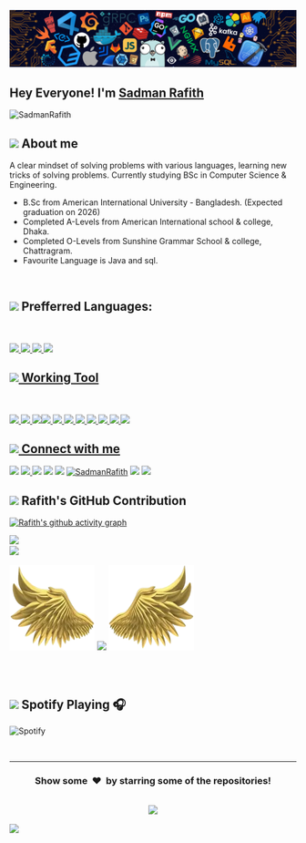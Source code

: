 <!--

-->


<p align="center"><img src="https://raw.githubusercontent.com/mdabusufian/MdAbuSufian/main/assets/header.png"></p>

   ## Hey Everyone! I'm [Sadman Rafith](https://github.com/SadmanRafith)
<p><img src="https://komarev.com/ghpvc/?username=SadmanRafith&label=Profile%20views&color=0e8bb4&style=flat" alt="SadmanRafith" /></p>
   
## <img src="https://www.pngmart.com/files/21/About-Me-PNG.png" width="50px"/> About me
A clear mindset of solving problems with various languages, learning new tricks of solving problems. Currently studying BSc in Computer Science & Engineering.
-	B.Sc from American International University - Bangladesh. (Expected graduation on 2026)
-	Completed A-Levels from American International school & college, Dhaka.
-	Completed O-Levels from Sunshine Grammar School & college, Chattragram.
-	Favourite Language is Java and sql.

<br>
 
##  <img src="https://cdn-icons-png.flaticon.com/512/2905/2905983.png" width="30px"/> Prefferred Languages:
  
<a href = "https://www.w3schools.com/c/c_intro.php"><img height="50" src="https://img.icons8.com/color/256/c-programming.png"/><img height = "50">
<a href = "https://www.w3schools.com/cpp/default.asp"><img height="50" src="https://img.icons8.com/color/256/c-plus-plus-logo.png"/>
<a href = "https://www.javatpoint.com/java-tutorial"><img height="50" src="https://img.icons8.com/color/256/java-coffee-cup-logo.png"/>
<a href = "https://www.w3schools.com/sql/default.asp"><img height="50" src="https://img.icons8.com/color/256/mysql-logo.png"/>


## <img src="https://media.istockphoto.com/id/1061632886/vector/repair.jpg?s=612x612&w=0&k=20&c=QfQQC-1DrpnATv2srXhd_ZDpkXI1CqfGsZ_6T-N0luo=" width="30px"/> Working Tool

<img height="50" src = "https://img.icons8.com/color/256/visual-studio-code-2019.png"><img height ="50"> 
<img height="50" src = "https://img.icons8.com/fluency/256/visual-studio.png">
<img height="50" src = "https://img.icons8.com/color/256/code-blocks.png"><img height="50" src = "https://i0.wp.com/sybyl.com/wp-content/uploads/2019/11/Oracle-Logo-For-Website.png?ssl=1">
<img height="50" src = "https://img.icons8.com/fluency/256/notepad-plus-plus.png">
 <img height="50" src = "https://img.icons8.com/office/256/java-eclipse.png">
<img height="40" src = "https://encrypted-tbn0.gstatic.com/images?q=tbn:ANd9GcTM779y9inijGdrIxrsvXIFZ5S2c35LrhW9PlvoO8hK5JBYsrx-giqe8ZG3RjczcqPiojo&usqp=CAU">
<img height="50" src = "https://img.icons8.com/color/256/ms-word.png">
<img height="50" src = "https://img.icons8.com/color/256/ms-excel.png">
<img height="50" src = "https://img.icons8.com/color/256/ms-powerpoint--v1.png">
<img height="50" src = "https://img.icons8.com/fluency/256/microsoft-teams-2019.png">




  
  ## <img src="https://images.squarespace-cdn.com/content/v1/558172f0e4b077ee5306aa83/1621593923041-L8J2MEU4KGNNTQ9L60HK/logo-14-4.png" width="30px"/> Connect with me 

<p align="left">
    <a href = "https://www.facebook.com/sadman.rafith.20/"><img src="https://img.icons8.com/fluent/48/000000/facebook.png" width="40px"/></a>
    <a href = "https://www.instagram.com/sadman_rafith/?hl=en"><img src="https://cdn4.iconfinder.com/data/icons/social-media-2210/24/Instagram-512.png"width="40px"/</a>
    <a href = "https://www.linkedin.com/in/sadman-rafith-597b451b7/"><img src="https://img.icons8.com/fluent/48/000000/linkedin.png" width="40px"/></a>
      <a href = "https://www.hackerrank.com/rafithsadman?hr_r=1"><img src = "https://img.icons8.com/external-tal-revivo-shadow-tal-revivo/256/external-hackerrank-is-a-technology-company-that-focuses-on-competitive-programming-logo-shadow-tal-revivo.png" width = "40px"/></a>
      <a href = "https://codeforces.com/profile/Rafith"><img src = "https://cdn.iconscout.com/icon/free/png-256/code-forces-3628695-3029920.png" width = "40px"/></a>
       <a href="https://www.codechef.com/users/rafithsadman" target="blank"><img src="https://cdn.jsdelivr.net/npm/simple-icons@3.1.0/icons/codechef.svg" alt="SadmanRafith" height="30" width="40" /></a>
       <a href = "https://stackoverflow.com/users/21132955/sadman-rafith"><img src = "https://img.icons8.com/external-tal-revivo-color-tal-revivo/256/external-stack-overflow-is-a-question-and-answer-site-for-professional-logo-color-tal-revivo.png" width = "40px"/></a>
      <a href = "https://auth.geeksforgeeks.org/user/sadmanrafith"><img src = "https://img.icons8.com/color/480/GeeksforGeeks.png" width = "40px"/></a>

  

## <img src="https://cdn-icons-png.flaticon.com/512/1011/1011579.png" width="50px"/> Rafith's GitHub Contribution
[![Rafith's github activity graph](https://github-readme-activity-graph.cyclic.app/graph?username=SadmanRafith&theme=material-palenight&count_private=true)](https://github.com/SadmanRafith/github-readme-activity-graph)

![](https://github-readme-stats.vercel.app/api?username=SadmanRafith&theme=nord&hide_border=false&include_all_commits=false&count_private=true&show_icons=true)<br/>
![](https://github-readme-stats.vercel.app/api/top-langs/?username=SadmanRafith&theme=nord&hide_border=false&include_all_commits=true&count_private=true&layout=compact)
<br/>
     <p align="centre">
   <img height="150" width="150" src="https://github.com/ahammadmejbah/AHAMMADMEJBAH/blob/main/WEBP/left.webp">
      ![](https://github-readme-streak-stats.herokuapp.com/?user=SadmanRafith&count_private=true&theme=nord&hide_border=false)
  <img height="150" width="150" src="https://github.com/ahammadmejbah/AHAMMADMEJBAH/blob/main/WEBP/right.webp">
</p>
  <br>
  <br>
       
 ## <img src="https://baypark.ca/wp-content/uploads/2020/02/spotify-logo-png-spotify-music-app-icon-1024.jpg" width="20px"/>  Spotify Playing 🎧

![Spotify](https://novatorem.vercel.app/api/spotify)

<br/>
 
 <hr>
  
<div align="center">
<h3 align="center">Show some &nbsp;❤️&nbsp; by starring some of the repositories!</h3>

<br>
<img src="https://media.giphy.com/media/jpVnC65DmYeyRL4LHS/giphy.gif" width="20%">
</div>
</p>
   <img src="https://imgur.com/rilHVxA.png"/> 
